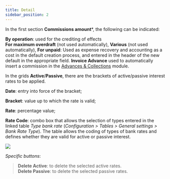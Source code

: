 ```yaml
---
title: Detail
sidebar_position: 2
---
```


In the first section **Commissions amount***, the following can be indicated: 

**By operation**: used for the crediting of effects  
**For maximum overdraft** (not used automatically), 
**Various** (not used automatically),
**For unpaid**: Used as expense recovery and accounting as a cost in the default creation process, and entered in the header of the new default in the appropriate field.
**Invoice Advance** used to automatically insert a commission in the [Advances & Collections](/docs/treasury/advance/advances-collections) module.

In the grids **Active**/**Passive**, there are the brackets of active/passive interest rates to be applied.

**Date**: entry into force of the bracket;

**Bracket**: value up to which the rate is valid;

**Rate**: percentage value;

**Rate Code**: combo box that allows the selection of types entered in the linked table *Type bank rate* (*Configuration > Tables > General settings > Bank Rate Type*). The table allows the coding of types of bank rates and defines whether they are valid for active or passive interest.

![](/img/it-it/erp-home/registers/contacts/create-new-contact/accounting-data/bank-registry/detail/image04.png)

*Specific buttons*:
> **Delete Active**: to delete the selected active rates.  
> **Delete Passive**: to delete the selected passive rates.